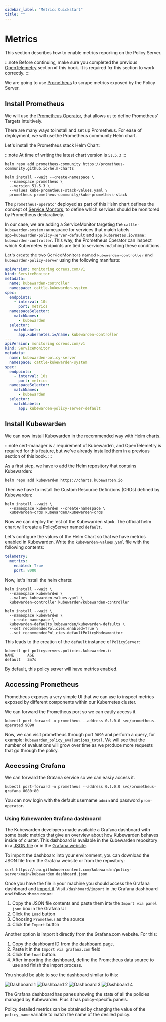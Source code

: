 ```yaml
---
sidebar_label: "Metrics Quickstart"
title: ""
---
```


# Metrics

This section describes how to enable metrics reporting on the Policy Server.

:::note
Before continuing, make sure you completed the previous
[OpenTelemetry](../opentelemetry/01-quickstart.md#install-opentelemetry) section of this book. It
is required for this section to work correctly.
:::

We are going to use [Prometheus](https://prometheus.io/) to scrape metrics exposed by the Policy
Server.

## Install Prometheus

We will use the [Prometheus Operator](https://github.com/prometheus-operator/prometheus-operator),
that allows us to define Prometheus' Targets intuitively.

There are many ways to install and set up Prometheus. For ease of deployment, we will use the
Prometheus community Helm chart.

Let's install the Prometheus stack Helm Chart:

:::note
At time of writing the latest chart version is `51.5.3`
:::

```console
helm repo add prometheus-community https://prometheus-community.github.io/helm-charts

helm install --wait --create-namespace \
  --namespace prometheus \
  --version 51.5.3 \
  --values kube-prometheus-stack-values.yaml \
  prometheus prometheus-community/kube-prometheus-stack
```

The `prometheus-operator` deployed as part of this Helm chart defines the concept of [Service
Monitors](https://github.com/prometheus-operator/prometheus-operator/blob/master/Documentation/design.md#servicemonitor),
 to define which services should be monitored by Prometheus declaratively.

In our case, we are adding a ServiceMonitor targeting the `cattle-kubewarden-system` namespace for services that
match labels `app=kubewarden-policy-server-default` and `app.kubernetes.io/name: kubewarden-controller`.
This way, the Prometheus Operator can inspect which Kubernetes Endpoints are tied to services matching these conditions.

Let's create the two ServiceMonitors named `kubewarden-controller` and `kubewarden-policy-server` using the following manifests:

```yaml
apiVersion: monitoring.coreos.com/v1
kind: ServiceMonitor
metadata:
  name: kubewarden-controller
  namespace: cattle-kubewarden-system
spec:
  endpoints:
    - interval: 10s 
      port: metrics
  namespaceSelector:
    matchNames:
      - kubewarden
  selector:
    matchLabels:
      app.kubernetes.io/name: kubewarden-controller
---
apiVersion: monitoring.coreos.com/v1
kind: ServiceMonitor
metadata:
  name: kubewarden-policy-server
  namespace: cattle-kubewarden-system
spec:
  endpoints:
    - interval: 10s
      port: metrics
  namespaceSelector:
    matchNames:
      - kubewarden
  selector:
    matchLabels:
      app: kubewarden-policy-server-default
```

## Install Kubewarden

We can now install Kubewarden in the recommended way with Helm charts.

:::note
cert-manager is a requirement of Kubewarden, and OpenTelemetry is required for this
feature, but we've already installed them in a previous section of this book.
:::

As a first step, we have to add the Helm repository that contains Kubewarden:

```console
helm repo add kubewarden https://charts.kubewarden.io
```

Then we have to install the Custom Resource Definitions (CRDs) defined by
Kubewarden:

```console
helm install --wait \
  --namespace kubewarden --create-namespace \
  kubewarden-crds kubewarden/kubewarden-crds
```

Now we can deploy the rest of the Kubewarden stack. The official helm
chart will create a PolicyServer named `default`.

Let's configure the values of the Helm Chart so that we have metrics enabled
in Kubewarden. Write the `kubewarden-values.yaml` file with the following contents:

```yaml
telemetry:
  metrics:
    enabled: True
    port: 8080
```

Now, let's install the helm charts:

```console
helm install --wait \
  --namespace kubewarden \
  --values kubewarden-values.yaml \
  kubewarden-controller kubewarden/kubewarden-controller

helm install --wait \
  --namespace kubewarden \
  --create-namespace \
  kubewarden-defaults kubewarden/kubewarden-defaults \
  --set recommendedPolicies.enabled=True \
  --set recommendedPolicies.defaultPolicyMode=monitor
```

This leads to the creation of the `default` instance of `PolicyServer`:

```console
kubectl get policyservers.policies.kubewarden.io
NAME      AGE
default   3m7s
```

By default, this policy server will have metrics enabled.

## Accessing Prometheus

Prometheus exposes a very simple UI that we can use to inspect metrics exposed by different
components within our Kubernetes cluster.

We can forward the Prometheus port so we can easily access it.

```console
kubectl port-forward -n prometheus --address 0.0.0.0 svc/prometheus-operated 9090
```

Now, we can visit prometheus through port `9090` and perform a query, for example:
`kubewarden_policy_evaluations_total`. We will see that the number of evaluations will grow over
time as we produce more requests that go through the policy.

## Accessing Grafana

We can forward the Grafana service so we can easily access it.

```console
kubectl port-forward -n prometheus --address 0.0.0.0 svc/prometheus-grafana 8080:80
```

You can now login with the default username `admin` and password `prom-operator`.

### Using Kubewarden Grafana dashboard

The Kubewarden developers made available a Grafana dashboard with some basic metrics
that give an overview about how Kubewarden behaves inside of cluster. This dashboard
is available in the Kubewarden repository in a [JSON file](https://raw.githubusercontent.com/kubewarden/policy-server/main/kubewarden-dashboard.json)
or in the [Grafana website](https://grafana.com/grafana/dashboards/15314).

To import the dashboard into your environment, you can download the JSON file
from the Grafana website or from the repository:

```console
curl https://raw.githubusercontent.com/kubewarden/policy-server/main/kubewarden-dashboard.json
```

Once you have the file in your machine you should access the Grafana dashboard and
[import it](https://grafana.com/docs/grafana/latest/dashboards/export-import/#import-dashboard).
Visit `/dashboard/import` in the Grafana dashboard and follow these steps:

1. Copy the JSON file contents and paste them into the `Import via panel json` box in the Grafana UI
2. Click the `Load` button
3. Choosing `Prometheus` as the source
4. Click the `Import` button

Another option is import it directly from the Grafana.com website. For this:

1. Copy the dashboard ID from the [dashboard page](https://grafana.com/grafana/dashboards/15314),
2. Paste it in the `Import via grafana.com` field
3. Click the `load` button.
4. After importing the dashboard, define the Prometheus data source to use and finish
   the import process.

You should be able to see the dashboard similar to this:

![Dashboard 1](/img/grafana_dashboard_1.png)
![Dashboard 2](/img/grafana_dashboard_2.png)
![Dashboard 3](/img/grafana_dashboard_3.png)
![Dashboard 4](/img/grafana_dashboard_4.png)

The Grafana dashboard has panes showing the state of all
the policies managed by Kubewarden. Plus it has policy-specific panels.

Policy detailed metrics can be obtained by changing the value of the `policy_name`
variable to match the name of the desired policy.
